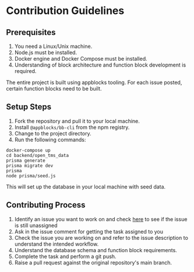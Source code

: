 # Contribution Guidelines

## Prerequisites
1. You need a Linux/Unix machine.
2. Node.js must be installed.
3. Docker engine and Docker Compose must be installed.
4. Understanding of block architecture and function block development is required.

The entire project is built using appblocks tooling. For each issue posted, certain function blocks need to be built.

## Setup Steps
1. Fork the repository and pull it to your local machine.
2. Install `@appblocks/bb-cli` from the npm registry.
3. Change to the project directory.
4. Run the following commands:

```
docker-compose up
cd backend/open_tms_data
prisma generate
prisma migrate dev
prisma
node prisma/seed.js

```
This will set up the database in your local machine with seed data.

## Contributing Process
1. Identify an issue you want to work on and check [here](https://github.com/appblocks-hub/challenges) to see if the issue is still unassigned
2. Ask in the issue comment for getting the task assigned to you
3. Check the issue you are working on and refer to the issue description to understand the intended workflow.
4. Understand the database schema and function block requirements.
5. Complete the task and perform a git push.
6. Raise a pull request against the original repository's main branch.
